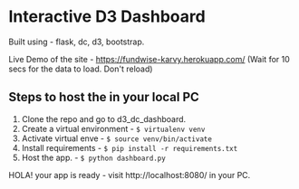 # Interactive D3 Dashboard
Built using - flask, dc, d3, bootstrap.

Live Demo of the site - https://fundwise-karvy.herokuapp.com/ (Wait for 10 secs for the data to load. Don't reload)

## Steps to host the in your local PC
1. Clone the repo and go to d3_dc_dashboard.
2. Create a virtual environment - `$ virtualenv venv`
3. Activate virtual enve - `$ source venv/bin/activate`
4. Install requirements - `$ pip install -r requirements.txt`
5. Host the app. - `$ python dashboard.py`

HOLA! your app is ready - visit http://localhost:8080/ in your PC.
